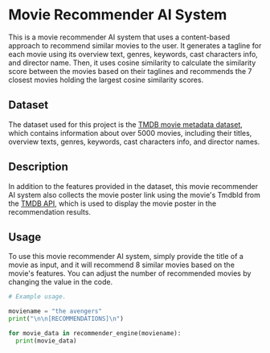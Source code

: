 # Movie Recommender AI System

This is a movie recommender AI system that uses a content-based approach to recommend similar movies to the user. It generates a tagline for each movie using its overview text, genres, keywords, cast characters info, and director name. Then, it uses cosine similarity to calculate the similarity score between the movies based on their taglines and recommends the 7 closest movies holding the largest cosine similarity scores.

## Dataset

The dataset used for this project is the [TMDB movie metadata dataset](https://www.kaggle.com/datasets/rounakbanik/the-movies-dataset), which contains information about over 5000 movies, including their titles, overview texts, genres, keywords, cast characters info, and director names.

## Description

In addition to the features provided in the dataset, this movie recommender AI system also collects the movie poster link using the movie's TmdbId from the [TMDB API](https://www.themoviedb.org/documentation/api), which is used to display the movie poster in the recommendation results.

## Usage

To use this movie recommender AI system, simply provide the title of a movie as input, and it will recommend 8 similar movies based on the movie's features. You can adjust the number of recommended movies by changing the value in the code.



```python
# Example usage.

moviename = "the avengers"
print("\n\n[RECOMMENDATIONS]\n")

for movie_data in recommender_engine(moviename):
  print(movie_data)
